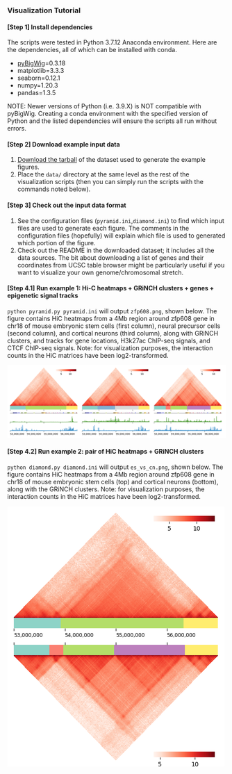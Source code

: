 ### Visualization Tutorial

#### [Step 1] Install dependencies
The scripts were tested in Python 3.7.12 Anaconda environment. Here are the dependencies, all of which can be installed with conda.
* [pyBigWig](https://github.com/deeptools/pyBigWig)=0.3.18
* matplotlib=3.3.3
* seaborn=0.12.1
* numpy=1.20.3
* pandas=1.3.5

NOTE: Newer versions of Python (i.e. 3.9.X) is NOT compatible with pyBigWig. Creating a conda environment with the specified version of Python and the listed dependencies will ensure the scripts all run without errors.

#### [Step 2] Download example input data
1. [Download the tarball](https://drive.google.com/file/d/1-iopSH7uI_Fra9wE6k6uGXeRXrwYQDoJ/view?usp=sharing) of the dataset used to generate the example figures. 
2. Place the `data/` directory at the same level as the rest of the visualization scripts (then you can simply run the scripts with the commands noted below). 

#### [Step 3] Check out the input data format
1. See the configuration files (`pyramid.ini`,`diamond.ini`) to find which input files are used to generate each figure. The comments in the configuration files (hopefully) will explain which file is used to generated which portion of the figure.
2. Check out the README in the downloaded dataset; it includes all the data sources. The bit about downloading a list of genes and their coordinates from UCSC table browser might be particularly useful if you want to visualize your own genome/chromosomal stretch.

#### [Step 4.1] Run example 1: Hi-C heatmaps + GRiNCH clusters + genes + epigenetic signal tracks

`python pyramid.py pyramid.ini` will output `zfp608.png`, shown below. The figure contains HiC heatmaps from a 4Mb region around zfp608 gene in chr18 of mouse embryonic stem cells (first column), neural precursor cells (second column), and cortical neurons (third column), along with GRiNCH clusters, and tracks for gene locations, H3k27ac ChIP-seq signals, and CTCF ChIP-seq signals. Note: for visualization purposes, the interaction counts in the HiC matrices have been log2-transformed.

![alt text](zfp608.png "HiC heatmaps from a 4Mb region around zfp608 gene in chr18 of mouse embryonic stem cells, neural precursor cells, and cortical neurons, along with GRiNCH clusters, and tracks for gene locations, H3k27ac ChIP-seq signals, and CTCF ChIP-seq signals.")

#### [Step 4.2] Run example 2: pair of HiC heatmaps + GRiNCH clusters
`python diamond.py diamond.ini` will output `es_vs_cn.png`, shown below. The figure contains HiC heatmaps from a 4Mb region around zfp608 gene in chr18 of mouse embryonic stem cells (top) and cortical neurons (bottom), along with the GRiNCH clusters. Note: for visualization purposes, the interaction counts in the HiC matrices have been log2-transformed.

![alt text](es_vs_cn.png "HiC heatmaps from a 4Mb region around zfp608 gene in chr18 of mouse embryonic stem cells and cortical neurons, along with GRiNCH clusters.")

